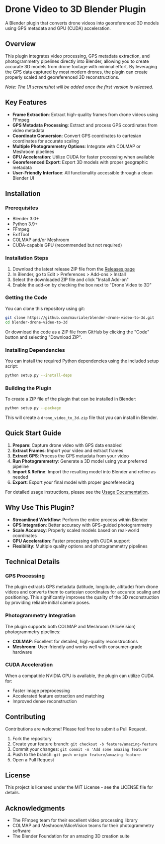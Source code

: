 # Drone Video to 3D Blender Plugin

A Blender plugin that converts drone videos into georeferenced 3D models using GPS metadata and GPU (CUDA) acceleration.

## Overview

This plugin integrates video processing, GPS metadata extraction, and photogrammetry pipelines directly into Blender, allowing you to create accurate 3D models from drone footage with minimal effort. By leveraging the GPS data captured by most modern drones, the plugin can create properly scaled and georeferenced 3D reconstructions.

*Note: The UI screenshot will be added once the first version is released.*

## Key Features

- **Frame Extraction**: Extract high-quality frames from drone videos using FFmpeg
- **GPS Metadata Processing**: Extract and process GPS coordinates from video metadata
- **Coordinate Conversion**: Convert GPS coordinates to cartesian coordinates for accurate scaling
- **Multiple Photogrammetry Options**: Integrate with COLMAP or Meshroom pipelines
- **GPU Acceleration**: Utilize CUDA for faster processing when available
- **Georeferenced Export**: Export 3D models with proper geographic metadata
- **User-Friendly Interface**: All functionality accessible through a clean Blender UI

## Installation

### Prerequisites

- Blender 3.0+
- Python 3.9+
- FFmpeg
- ExifTool
- COLMAP and/or Meshroom
- CUDA-capable GPU (recommended but not required)

### Installation Steps

1. Download the latest release ZIP file from the [Releases page](https://github.com/mauriale/blender-drone-video-to-3d/releases)
2. In Blender, go to Edit > Preferences > Add-ons > Install
3. Select the downloaded ZIP file and click "Install Add-on"
4. Enable the add-on by checking the box next to "Drone Video to 3D"

### Getting the Code

You can clone this repository using git:

```bash
git clone https://github.com/mauriale/blender-drone-video-to-3d.git
cd blender-drone-video-to-3d
```

Or download the code as a ZIP file from GitHub by clicking the "Code" button and selecting "Download ZIP".

### Installing Dependencies

You can install the required Python dependencies using the included setup script:

```bash
python setup.py --install-deps
```

### Building the Plugin

To create a ZIP file of the plugin that can be installed in Blender:

```bash
python setup.py --package
```

This will create a `drone_video_to_3d.zip` file that you can install in Blender.

## Quick Start Guide

1. **Prepare**: Capture drone video with GPS data enabled
2. **Extract Frames**: Import your video and extract frames 
3. **Extract GPS**: Process the GPS metadata from your video
4. **Run Photogrammetry**: Generate a 3D model using your preferred pipeline
5. **Import & Refine**: Import the resulting model into Blender and refine as needed
6. **Export**: Export your final model with proper georeferencing

For detailed usage instructions, please see the [Usage Documentation](USAGE.md).

## Why Use This Plugin?

- **Streamlined Workflow**: Perform the entire process within Blender
- **GPS Integration**: Better accuracy with GPS-guided photogrammetry
- **Scale Accuracy**: Properly scaled models based on real-world coordinates
- **GPU Acceleration**: Faster processing with CUDA support
- **Flexibility**: Multiple quality options and photogrammetry pipelines

## Technical Details

### GPS Processing

The plugin extracts GPS metadata (latitude, longitude, altitude) from drone videos and converts them to cartesian coordinates for accurate scaling and positioning. This significantly improves the quality of the 3D reconstruction by providing reliable initial camera poses.

### Photogrammetry Integration

The plugin supports both COLMAP and Meshroom (AliceVision) photogrammetry pipelines:

- **COLMAP**: Excellent for detailed, high-quality reconstructions
- **Meshroom**: User-friendly and works well with consumer-grade hardware

### CUDA Acceleration

When a compatible NVIDIA GPU is available, the plugin can utilize CUDA for:

- Faster image preprocessing
- Accelerated feature extraction and matching
- Improved dense reconstruction

## Contributing

Contributions are welcome! Please feel free to submit a Pull Request.

1. Fork the repository
2. Create your feature branch: `git checkout -b feature/amazing-feature`
3. Commit your changes: `git commit -m 'Add some amazing feature'`
4. Push to the branch: `git push origin feature/amazing-feature`
5. Open a Pull Request

## License

This project is licensed under the MIT License - see the LICENSE file for details.

## Acknowledgments

- The FFmpeg team for their excellent video processing library
- COLMAP and Meshroom/AliceVision teams for their photogrammetry software
- The Blender Foundation for an amazing 3D creation suite
